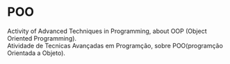 ﻿# POO <br>
 Activity of Advanced Techniques in Programming, about OOP (Object Oriented Programming).<br>
 Atividade de Tecnicas Avançadas em Programção, sobre POO(programção Orientada a Objeto).
